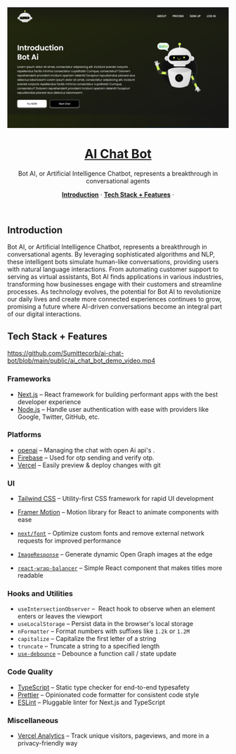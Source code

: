 <a href="https://aichatbot-web.vercel.app/">
  <img alt="AI Chat Bot" src="https://github.com/Sumittecorb/ai-chat-bot/blob/main/public/ai-chat-bot.png">
  <h1 align="center">AI Chat Bot</h1>
</a>

<p align="center">
 Bot AI, or Artificial Intelligence Chatbot, represents a breakthrough in conversational agents
</p>


<p align="center">
  <a href="#introduction"><strong>Introduction</strong></a> ·
  <a href="#tech-stack--features"><strong>Tech Stack + Features</strong></a> ·
</p>
<br/>

## Introduction

Bot AI, or Artificial Intelligence Chatbot, represents a breakthrough in conversational agents. By leveraging sophisticated algorithms and NLP, these intelligent bots simulate human-like conversations, providing users with natural language interactions. From automating customer support to serving as virtual assistants, Bot AI finds applications in various industries, transforming how businesses engage with their customers and streamline processes. As technology evolves, the potential for Bot AI to revolutionize our daily lives and create more connected experiences continues to grow, promising a future where AI-driven conversations become an integral part of our digital interactions.



 ## Tech Stack + Features

https://github.com/Sumittecorb/ai-chat-bot/blob/main/public/ai_chat_bot_demo_video.mp4

### Frameworks

- [Next.js](https://nextjs.org/) – React framework for building performant apps with the best developer experience
- [Node.js](https://authjs.dev/) – Handle user authentication with ease with providers like Google, Twitter, GitHub, etc.



### Platforms
- [openai](https://openai.com/) – Managing the chat with open Ai api's .
- [Firebase](https://firebase.google.com/) – Used for otp sending and verify otp.
- [Vercel](https://vercel.com/) – Easily preview & deploy changes with git

### UI

- [Tailwind CSS](https://tailwindcss.com/) – Utility-first CSS framework for rapid UI development

- [Framer Motion](https://framer.com/motion) – Motion library for React to animate components with ease

- [`next/font`](https://nextjs.org/docs/basic-features/font-optimization) – Optimize custom fonts and remove external network requests for improved performance
- [`ImageResponse`](https://beta.nextjs.org/docs/api-reference/image-response) – Generate dynamic Open Graph images at the edge
- [`react-wrap-balancer`](https://github.com/shuding/react-wrap-balancer) – Simple React component that makes titles more readable

### Hooks and Utilities

- `useIntersectionObserver` –  React hook to observe when an element enters or leaves the viewport
- `useLocalStorage` – Persist data in the browser's local storage
- `nFormatter` – Format numbers with suffixes like `1.2k` or `1.2M`
- `capitalize` – Capitalize the first letter of a string
- `truncate` – Truncate a string to a specified length
- [`use-debounce`](https://www.npmjs.com/package/use-debounce) – Debounce a function call / state update

### Code Quality

- [TypeScript](https://www.typescriptlang.org/) – Static type checker for end-to-end typesafety
- [Prettier](https://prettier.io/) – Opinionated code formatter for consistent code style
- [ESLint](https://eslint.org/) – Pluggable linter for Next.js and TypeScript

### Miscellaneous

- [Vercel Analytics](https://vercel.com/analytics) – Track unique visitors, pageviews, and more in a privacy-friendly way

